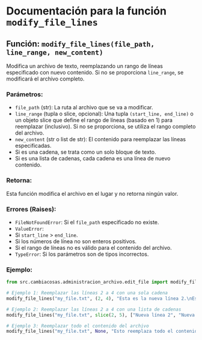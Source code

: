 # Documentación para la función `modify_file_lines`
## Función: `modify_file_lines(file_path, line_range, new_content)`
Modifica un archivo de texto, reemplazando un rango de líneas especificado con nuevo contenido. Si no se proporciona `line_range`, se modificará el archivo completo.
### Parámetros:
-   `file_path` (str): La ruta al archivo que se va a modificar.
-   `line_range` (tupla o slice, opcional): Una tupla `(start_line, end_line)` o un objeto slice que define el rango de líneas (basado en 1) para reemplazar (inclusivo). Si no se proporciona, se utiliza el rango completo del archivo.
-   `new_content` (str o list de str): El contenido para reemplazar las líneas especificadas.
-   Si es una cadena, se trata como un solo bloque de texto.
-   Si es una lista de cadenas, cada cadena es una línea de nuevo contenido.
### Retorna:
Esta función modifica el archivo en el lugar y no retorna ningún valor.
### Errores (Raises):
-   `FileNotFoundError`: Si el `file_path` especificado no existe.
-   `ValueError`:
-   Si `start_line` > `end_line`.
-   Si los números de línea no son enteros positivos.
-   Si el rango de líneas no es válido para el contenido del archivo.
-   `TypeError`: Si los parámetros son de tipos incorrectos.
### Ejemplo:
```python
from src.cambiacosas.administracion_archivo.edit_file import modify_file_lines

# Ejemplo 1: Reemplazar las líneas 2 a 4 con una sola cadena
modify_file_lines("my_file.txt", (2, 4), "Esta es la nueva línea 2.\nEsta es la nueva línea 3.\nEsta es la nueva línea 4.")

# Ejemplo 2: Reemplazar las líneas 2 a 4 con una lista de cadenas
modify_file_lines("my_file.txt", slice(2, 5), ["Nueva línea 2", "Nueva línea 3", "Nueva línea 4"])

# Ejemplo 3: Reemplazar todo el contenido del archivo
modify_file_lines("my_file.txt", None, "Esto reemplaza todo el contenido del archivo")
```
